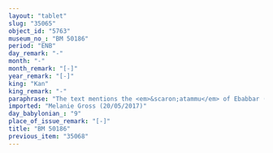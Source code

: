 ```yaml
---
layout: "tablet"
slug: "35065"
object_id: "5763"
museum_no_: "BM 50186"
period: "ENB"
day_remark: "-"
month: "-"
month_remark: "[-]"
year_remark: "[-]"
king: "Kan"
king_remark: "-"
paraphrase: "The text mentions the <em>&scaron;atammu</em> of Ebabbar (&Scaron;ama&scaron;-&scaron;um-lī&scaron;ir)."
imported: "Melanie Gross (20/05/2017)"
day_babylonian_: "9"
place_of_issue_remark: "[-]"
title: "BM 50186"
previous_item: "35068"
---
```

